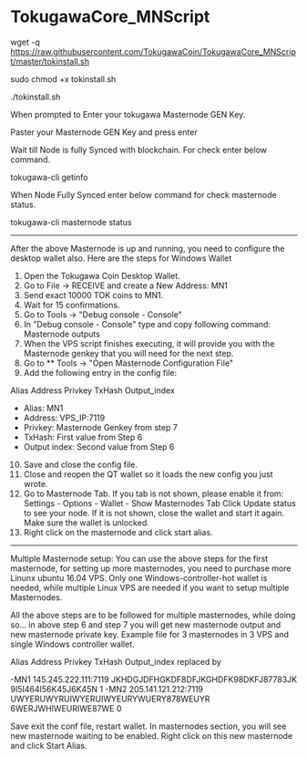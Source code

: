 # TokugawaCore_MNScript


wget -q https://raw.githubusercontent.com/TokugawaCoin/TokugawaCore_MNScript/master/tokinstall.sh

sudo chmod +x tokinstall.sh

./tokinstall.sh

When prompted to Enter your tokugawa Masternode GEN Key.

Paster your Masternode GEN Key and press enter

Wait till Node is fully Synced with blockchain. For check enter below command.

tokugawa-cli getinfo

When Node Fully Synced enter below command for check masternode status.

tokugawa-cli masternode status

---------------------------------------------------------------------------

After the above Masternode is up and running, you need to configure the desktop wallet also. Here are the steps for Windows Wallet

1. Open the Tokugawa Coin Desktop Wallet.
2. Go to File -> RECEIVE and create a New Address: MN1
3. Send exact 10000 TOK coins to MN1.
4. Wait for 15 confirmations.
5. Go to Tools -> "Debug console - Console"
6. In "Debug console - Console" type and copy following command: Masternode outputs
7. When the VPS script finishes executing, it will provide you with the Masternode genkey that you will need for the next step.
8. Go to ** Tools -> "Open Masternode Configuration File"
9. Add the following entry in the config file:

Alias Address Privkey TxHash Output_index

- Alias: MN1
- Address: VPS_IP:7119
- Privkey: Masternode Genkey from step 7
- TxHash: First value from Step 6
- Output index: Second value from Step 6

10. Save and close the config file.
11. Close and reopen the QT wallet so it loads the new config you just wrote.
12. Go to Masternode Tab. If you tab is not shown, please enable it from: Settings - Options - Wallet - Show Masternodes Tab
Click Update status to see your node. If it is not shown, close the wallet and start it again. Make sure the wallet is unlocked.
13. Right click on the masternode and click start alias.

----------------------------------------------------------------------------------------------------------
Multiple Masternode setup:
You can use the above steps for the first masternode, for setting up more masternodes, you need to purchase more Linunx ubuntu 16.04 VPS. Only one Windows-controller-hot wallet is needed, while multiple Linux VPS are needed if you want to setup multiple Masternodes.

All the above steps are to be followed for multiple masternodes, while doing so... in above step 6 and step 7 you will get new masternode output and new masternode private key. 
Example file for 3 masternodes in 3 VPS and single Windows controller wallet.

Alias Address Privkey TxHash Output_index
replaced by

-MN1 145.245.222.111:7119 JKHDGJDFHGKDF8DFJKGHDFK98DKFJ87783JK 9I5I464I56K45J6K45N 1
-MN2 205.141.121.212:7119 UWYERUWYRUIWYERUIWYEURYWUERY878WEUYR 6WERJWHIWEURIWE87WE 0

Save exit the conf file, restart wallet. In masternodes section, you will see new masternode waiting to be enabled. Right click on this new masternode and click Start Alias.
